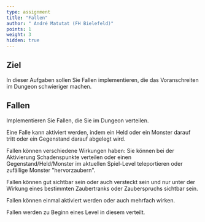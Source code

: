 ```yaml
---
type: assignment
title: "Fallen"
author: " André Matutat (FH Bielefeld)"
points: 1
weight: 3
hidden: true
---
```


## Ziel

In dieser Aufgaben sollen Sie Fallen implementieren, die das Voranschreiten im Dungeon schwieriger machen.

## Fallen

Implementieren Sie Fallen, die Sie im Dungeon verteilen.

Eine Falle kann aktiviert werden, indem ein Held oder ein Monster darauf tritt oder ein
Gegenstand darauf abgelegt wird.

Fallen können verschiedene Wirkungen haben: Sie können bei der Aktivierung Schadenspunkte verteilen oder einen
Gegenstand/Held/Monster im aktuellen Spiel-Level teleportieren oder
zufällige Monster "hervorzaubern".

Fallen können gut sichtbar sein oder auch versteckt sein und nur unter der Wirkung eines bestimmten Zaubertranks
oder Zauberspruchs sichtbar sein.

Fallen können einmal aktiviert werden oder auch mehrfach wirken.

Fallen werden zu Beginn eines Level in diesem verteilt.
